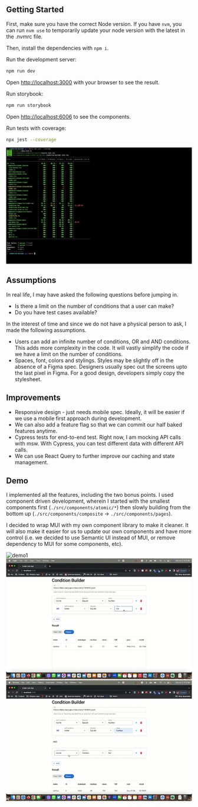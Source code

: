 ## Getting Started

First, make sure you have the correct Node version. If you have `nvm`, you can run `nvm use` to temporarily update your node version with the latest in the .nvmrc file.

Then, install the dependencies with `npm i`.

Run the development server:

```bash
npm run dev
```

Open [http://localhost:3000](http://localhost:3000) with your browser to see the result.

Run storybook:

```bash
npm run storybook
```

Open [http://localhost:6006](http://localhost:6006) to see the components.

Run tests with coverage:

```bash
npx jest --coverage
```

![tests](./demos/tests.png)

## Assumptions

In real life, I may have asked the following questions before jumping in.

- Is there a limit on the number of conditions that a user can make?
- Do you have test cases available?

In the interest of time and since we do not have a physical person to ask, I made the following assumptions.

- Users can add an infinite number of conditions, OR and AND conditions. This adds more complexity in the code. It will vastly simplify the code if we have a limit on the number of conditions.
- Spaces, font, colors and stylings. Styles may be slightly off in the absence of a Figma spec. Designers usually spec out the screens upto the last pixel in Figma. For a good design, developers simply copy the stylesheet.

## Improvements

- Responsive design - just needs mobile spec. Ideally, it will be easier if we use a mobile first approach during development.
- We can also add a feature flag so that we can commit our half baked features anytime.
- Cypress tests for end-to-end test. Right now, I am mocking API calls with msw. With Cypress, you can test different data with different API calls.
- We can use React Query to further improve our caching and state management.

## Demo

I implemented all the features, including the two bonus points. I used component driven development, wherein I started with the smallest components first (`./src/components/atomic/*`) then slowly building from the bottom up (`./src/components/composite` -> `./src/components/pages`).

I decided to wrap MUI with my own component library to make it cleaner. It will also make it easier for us to update our own components and have more control (i.e. we decided to use Semantic UI instead of MUI, or remove dependency to MUI for some components, etc).

![demo1](./demos/demo1.gif)
![demo2](./demos/demo2.gif)
![demo3](./demos/demo3.gif)
